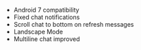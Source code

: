* Android 7 compatibility
* Fixed chat notifications
* Scroll chat to bottom on refresh messages
* Landscape Mode
* Multiline chat improved
